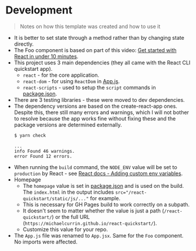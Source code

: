 # Development
> Notes on how this template was created and how to use it

- It is better to set state through a method rather than by changing state directly.
- The Foo component is based on part of this video: [Get started with React in under 10 minutes](https://youtu.be/K02AkMbV1HM).
- This project uses 3 main dependencies (they all came with the React CLI quickstart app).
    - `react` - for the core application.
    - `react-dom` - for using `ReactDom` in [App.js](/src/App.js).
    - `react-scripts` - used to setup the `script` commands in [package.json](/package.json).
- There are 3 testing libraries - these were moved to dev dependencies.
- The dependency versions are based on the create-react-app ones. Despite this, there still many errors and warnings, which I will not bother to resolve because the app works fine without fixing these and the package versions are determined externally.
	```sh
	$ yarn check
	```
	```
	...
	info Found 46 warnings.
	error Found 12 errors.
	```
- When running the `build` command, the `NODE_ENV` value will be set to `production` by React - see [React docs - Adding custom env variables](https://create-react-app.dev/docs/adding-custom-environment-variables/).
- Homepage
    - The `homepage` value is set in [package.json](/package.json) and is used on the build. The `index.html` in the output includes `src="/react-quickstart/static/js/..."` for example.
    - This is necessary for GH Pages build to work correctly on a subpath.
    - It doesn't seem to matter whether the value is just a path (`/react-quickstart/`) or the full URL (`https://michaelcurrin.github.io/react-quickstart/`).
    - Customize this value for your repo.
- The `App.js` file was renamed to `App.jsx`. Same for the `Foo` component. No imports were affected.
